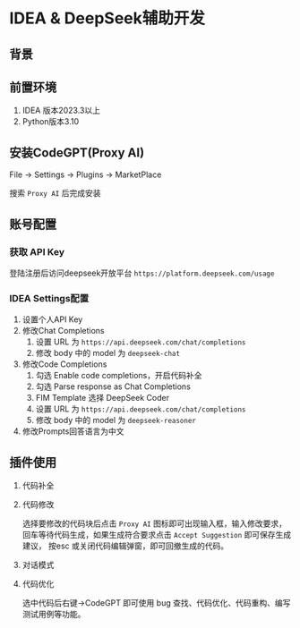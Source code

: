 # IDEA & DeepSeek辅助开发

## 背景

## 前置环境

1. IDEA 版本2023.3以上
2. Python版本3.10

## 安装CodeGPT(Proxy AI)

File -> Settings -> Plugins -> MarketPlace

搜索 `Proxy AI` 后完成安装


## 账号配置

### 获取 API Key

登陆注册后访问deepseek开放平台 `https://platform.deepseek.com/usage`

### IDEA Settings配置

1. 设置个人API Key 
2. 修改Chat Completions
   1. 设置 URL 为 `https://api.deepseek.com/chat/completions`
   2. 修改 body 中的 model 为 `deepseek-chat`
3. 修改Code Completions
   1. 勾选 Enable code completions，开启代码补全
   2. 勾选 Parse response as Chat Completions
   3. FIM Template 选择 DeepSeek Coder
   4. 设置 URL 为 `https://api.deepseek.com/chat/completions`
   5. 修改 body 中的 model 为 `deepseek-reasoner`
4. 修改Prompts回答语言为中文

## 插件使用

1. 代码补全
2. 代码修改

   选择要修改的代码块后点击 `Proxy AI` 图标即可出现输入框，输入修改要求，回车等待代码生成，如果生成符合要求点击 `Accept Suggestion` 即可保存生成建议，
按esc 或关闭代码编辑弹窗，即可回撤生成的代码。
3. 对话模式
4. 代码优化

   选中代码后右键→CodeGPT 即可使用 bug 查找、代码优化、代码重构、编写测试用例等功能。